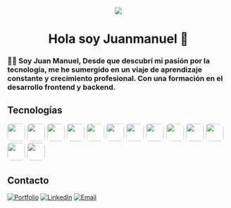 <div align="center">
  <img src="https://visitor-badge.laobi.icu/badge?page_id=maurodesouza.maurodesouza&"  />
</div>

###

<h1 align="center">Hola soy Juanmanuel 👋</h1>

###

<h3 align="left">👩‍💻
Soy Juan Manuel, Desde que descubrí mi pasión por la tecnología, me he sumergido en un viaje de aprendizaje constante y crecimiento profesional. Con una formación en el desarrollo frontend y backend.
</h3>

###

## Tecnologías

<p style="font-size: 18px;">
  <a href="https://www.javascript.com" target="_blank" style="text-decoration:none;">
    <img src="https://img.shields.io/badge/-JavaScript-black?style=flat-square&logo=javascript" style="height: 40px; border-radius: 8px;" onmouseover="this.style.opacity='0.7';" onmouseout="this.style.opacity='1';"/>
  </a>
  <a href="https://www.typescriptlang.org/" target="_blank" style="text-decoration:none;">
    <img src="https://img.shields.io/badge/-TypeScript-black?style=flat-square&logo=typescript" style="height: 40px; border-radius: 8px;" onmouseover="this.style.opacity='0.7';" onmouseout="this.style.opacity='1';"/>
  </a>
  <a href="https://docs.microsoft.com/en-us/dotnet/csharp/" target="_blank" style="text-decoration:none;">
    <img src="https://img.shields.io/badge/-C%23-black?style=flat-square&logo=csharp" style="height: 40px; border-radius: 8px;" onmouseover="this.style.opacity='0.7';" onmouseout="this.style.opacity='1';"/>
  </a>
   <a href="https://www.python.org/" target="_blank" style="text-decoration:none;">
    <img src="https://img.shields.io/badge/-Python-black?style=flat-square&logo=python&logoColor=306998" style="height: 40px; border-radius: 8px;" onmouseover="this.style.opacity='0.7';" onmouseout="this.style.opacity='1';"/>
  </a>
  <a href="https://reactjs.org/" target="_blank" style="text-decoration:none;">
    <img src="https://img.shields.io/badge/-React-black?style=flat-square&logo=react" style="height: 40px; border-radius: 8px;" onmouseover="this.style.opacity='0.7';" onmouseout="this.style.opacity='1';"/>
  </a>
  <a href="https://reactnative.dev/" target="_blank" style="text-decoration:none;">
    <img src="https://img.shields.io/badge/-React%20Native-black?style=flat-square&logo=react&logoColor=61DAFB" style="height: 40px; border-radius: 8px;" onmouseover="this.style.opacity='0.7';" onmouseout="this.style.opacity='1';"/>
  </a>
  <a href="https://nextjs.org/" target="_blank" style="text-decoration:none;">
    <img src="https://img.shields.io/badge/-Next.js-black?style=flat-square&logo=nextdotjs" style="height: 40px; border-radius: 8px;" onmouseover="this.style.opacity='0.7';" onmouseout="this.style.opacity='1';"/>
  </a>
  <a href="https://astro.build/" target="_blank" style="text-decoration:none;">
    <img src="https://img.shields.io/badge/-Astro-black?style=flat-square&logo=astro" style="height: 40px; border-radius: 8px;" onmouseover="this.style.opacity='0.7';" onmouseout="this.style.opacity='1';"/>
  </a>
  <a href="https://developer.mozilla.org/en-US/docs/Web/Guide/HTML/HTML5" target="_blank" style="text-decoration:none;">
    <img src="https://img.shields.io/badge/-HTML5-black?style=flat-square&logo=html5" style="height: 40px; border-radius: 8px;" onmouseover="this.style.opacity='0.7';" onmouseout="this.style.opacity='1';"/>
  </a>
  <a href="https://developer.mozilla.org/en-US/docs/Web/CSS/CSS3" target="_blank" style="text-decoration:none;">
    <img src="https://img.shields.io/badge/-CSS3-black?style=flat-square&logo=css3" style="height: 40px; border-radius: 8px;" onmouseover="this.style.opacity='0.7';" onmouseout="this.style.opacity='1';"/>
  </a>
  <a href="https://tailwindcss.com/" target="_blank" style="text-decoration:none;">
    <img src="https://img.shields.io/badge/-Tailwind%20CSS-black?style=flat-square&logo=tailwindcss" style="height: 40px; border-radius: 8px;" onmouseover="this.style.opacity='0.7';" onmouseout="this.style.opacity='1';"/>
  </a>
  <a href="https://nodejs.org/en/" target="_blank" style="text-decoration:none;">
    <img src="https://img.shields.io/badge/-Node.js-black?style=flat-square&logo=node.js" style="height: 40px; border-radius: 8px;" onmouseover="this.style.opacity='0.7';" onmouseout="this.style.opacity='1';"/>
  </a>
  <a href="https://www.postgresql.org/" target="_blank" style="text-decoration:none;">
    <img src="https://img.shields.io/badge/-PostgreSQL-black?style=flat-square&logo=postgresql" style="height: 40px; border-radius: 8px;" onmouseover="this.style.opacity='0.7';" onmouseout="this.style.opacity='1';"/>
  </a>
</p>


## Contacto

[![Portfolio](https://img.shields.io/badge/Portfolio-Visita%20mi%20sitio%20web-brightgreen.svg?style=for-the-badge&labelColor=white)](https://portfolio-juanmanuel.netlify.app/)
[![LinkedIn](https://img.shields.io/badge/LinkedIn-Conéctate%20conmigo-blue.svg?style=for-the-badge&labelColor=white)](https://www.linkedin.com/in/juan-manuel-ramos-lencina-43a03b222)
[![Email](https://img.shields.io/badge/Email-Escríbeme%20a-orange.svg?style=for-the-badge&labelColor=white)](mailto:juanmanuelramoslencina@gmail.com)
